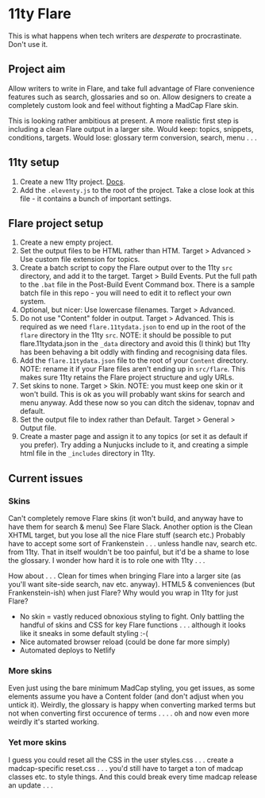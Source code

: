 # 11ty Flare

This is what happens when tech writers are _desperate_ to procrastinate. Don't use it.

## Project aim

Allow writers to write in Flare, and take full advantage of Flare convenience features such as search, glossaries and so on.
Allow designers to create a completely custom look and feel without fighting a MadCap Flare skin.

This is looking rather ambitious at present. A more realistic first step is including a clean Flare output in a larger site. Would keep: topics, snippets, conditions, targets. Would lose: glossary term conversion, search, menu . . . 

## 11ty setup

1. Create a new 11ty project. [Docs](https://www.11ty.dev/docs/getting-started/).
2. Add the `.eleventy.js` to the root of the project. Take a close look at this file - it contains a bunch of important settings.

## Flare project setup

1. Create a new empty project.
2. Set the output files to be HTML rather than HTM. Target > Advanced > Use custom file extension for topics.
3. Create a batch script to copy the Flare output over to the 11ty `src` directory, and add it to the target. Target > Build Events. Put the full path to the `.bat` file in the Post-Build Event Command box. There is a sample batch file in this repo - you will need to edit it to reflect your own system.
4. Optional, but nicer: Use lowercase filenames. Target > Advanced.
5. Do not use "Content" folder in output. Target > Advanced. This is required as we need `flare.11tydata.json` to end up in the root of the `flare` directory in the 11ty `src`. NOTE: it should be possible to put flare.11tydata.json in the `_data` directory and avoid this (I think) but 11ty has been behaving a bit oddly with finding and recognising data files.
6. Add the `flare.11tydata.json` file to the root of your `Content` directory. NOTE: rename it if your Flare files aren't ending up in `src/flare`. This makes sure 11ty retains the Flare project structure and ugly URLs.
7. Set skins to none. Target > Skin. NOTE: you must keep one skin or it won't build. This is ok as you will probably want skins for search and menu anyway. Add these now so you can ditch the sidenav, topnav and default.
8. Set the output file to index rather than Default. Target > General > Output file.
9. Create a master page and assign it to any topics (or set it as default if you prefer). Try adding a Nunjucks include to it, and creating a simple html file in the `_includes` directory in 11ty.

## Current issues


### Skins
Can't completely remove Flare skins (it won't build, and anyway have to have them for search & menu) See Flare Slack. Another option is the Clean XHTML target, but you lose all the nice Flare stuff (search etc.) Probably have to accept some sort of Frankenstein . . . unless handle nav, search etc. from 11ty. That in itself wouldn't be too painful, but it'd be a shame to lose the glossary. I wonder how hard it is to role one with 11ty . . .

How about . . . Clean for times when bringing Flare into a larger site (as you'll want site-side search, nav etc. anyway). HTML5 & conveniences (but Frankenstein-ish) when just Flare? Why would you wrap in 11ty for just Flare?
- No skin = vastly reduced obnoxious styling to fight. Only battling the handful of skins and CSS for key Flare functions . . . although it looks like it sneaks in some default styling :-(
- Nice automated browser reload (could be done far more simply)
- Automated deploys to Netlify

### More skins

Even just using the bare minimum MadCap styling, you get issues, as some elements assume you have a Content folder (and don't adjust when you untick it). Weirdly, the glossary is happy when converting marked terms but not when converting first occurence of terms . . . . oh and now even more weirdly it's started working.

### Yet more skins

I guess you could reset all the CSS in the user styles.css . . . create a madcap-specific reset.css . . . you'd still have to target a ton of madcap classes etc. to style things. And this could break every time madcap release an update . . . 